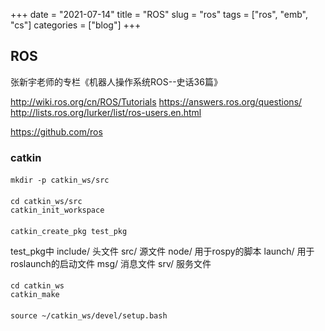 +++ 
date = "2021-07-14"
title = "ROS"
slug = "ros" 
tags = ["ros", "emb", "cs"]
categories = ["blog"]
+++

## ROS

张新宇老师的专栏《机器人操作系统ROS--史话36篇》

http://wiki.ros.org/cn/ROS/Tutorials
https://answers.ros.org/questions/
http://lists.ros.org/lurker/list/ros-users.en.html

https://github.com/ros

### catkin
#### 
```
mkdir -p catkin_ws/src
```

#### 
```
cd catkin_ws/src
catkin_init_workspace
```

#### 
```
catkin_create_pkg test_pkg
```

test_pkg中
    include/    头文件
    src/        源文件
    node/       用于rospy的脚本
    launch/     用于roslaunch的启动文件
    msg/        消息文件
    srv/        服务文件

#### 
```
cd catkin_ws
catkin_make
```

#### 
```
source ~/catkin_ws/devel/setup.bash
```
